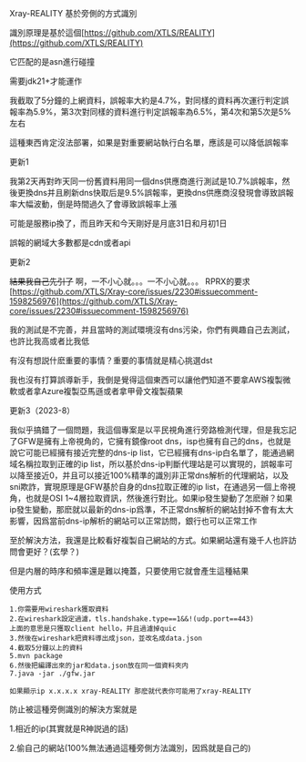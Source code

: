 Xray-REALITY 基於旁側的方式識別

識別原理是基於這個[https://github.com/XTLS/REALITY](https://github.com/XTLS/REALITY)

它匹配的是asn進行碰撞

需要jdk21+才能運作

我截取了5分鐘的上網資料，誤報率大約是4.7%，對同樣的資料再次運行判定誤報率為5.9%，第3次對同樣的資料進行判定誤報率為6.5%，第4次和第5次是5%左右

這種東西肯定沒法部署，如果是對重要網站執行白名單，應該是可以降低誤報率

更新1

我第2天再對昨天同一份舊資料用同一個dns供應商進行測試是10.7%誤報率，然後更換dns并且刷新dns快取后是9.5%誤報率，更換dns供應商沒發現會導致誤報率大幅波動，倒是時間過久了會導致誤報率上漲

可能是服務ip換了，而且昨天和今天剛好是月底31日和月初1日

誤報的網域大多數都是cdn或者api

更新2

~~結果我自己先引了~~ 啊，一不小心就。。。一不小心就。。。
RPRX的要求[https://github.com/XTLS/Xray-core/issues/2230#issuecomment-1598256976](https://github.com/XTLS/Xray-core/issues/2230#issuecomment-1598256976)

我的測試是不完善，并且當時的測試環境沒有dns污染，你們有興趣自己去測試，也許比我高或者比我低

有沒有想説什麽重要的事情？重要的事情就是精心挑選dst

我也沒有打算誤導新手，我倒是覺得這個東西可以讓他們知道不要拿AWS複製微軟或者拿Azure複製亞馬遜或者拿甲骨文複製蘋果

更新3（2023-8）

我似乎搞錯了一個問題，我這個專案是以平民視角進行旁路檢測代理，但是我忘記了GFW是擁有上帝視角的，它擁有鏡像root dns，isp也擁有自己的dns，也就是說它可能已經擁有接近完整的dns-ip list，它已經擁有dns-ip白名單了，能通過網域名稱拉取到正確的ip list，所以基於dns-ip判斷代理站是可以實現的，誤報率可以降至接近0，并且可以接近100%精準的識別非正常dns解析的代理網站，以及sni欺詐，實現原理是GFW基於自身的dns拉取正確的ip list，在通過另一個上帝視角，也就是OSI 1~4層拉取資訊，然後進行對比。如果ip發生變動了怎麽辦？如果ip發生變動，那麽就以最新的dns-ip爲準，不正常dns解析的網站封掉不會有太大影響，因爲當前dns-ip解析的網站可以正常訪問，銀行也可以正常工作

至於解決方法，我還是比較看好複製自己網站的方式。如果網站還有幾千人也許訪問會更好？(玄學？)

但是内層的時序和頻率還是難以掩蓋，只要使用它就會產生這種結果


使用方式
```
1.你需要用wireshark獲取資料
2.在wireshark設定過濾，tls.handshake.type==1&&!(udp.port==443)
上面的意思是只獲取client hello，并且過濾掉quic
3.然後在wireshark把資料導出成json，並改名成data.json
4.截取5分鐘以上的資料
5.mvn package
6.然後把編譯出來的jar和data.json放在同一個資料夾内
7.java -jar ./gfw.jar

如果顯示ip x.x.x.x xray-REALITY 那麽就代表你可能用了xray-REALITY
```

防止被這種旁側識別的解決方案就是

1.相近的ip(其實就是R神説過的話)

2.偷自己的網站(100%無法通過這種旁側方法識別，因爲就是自己的)
